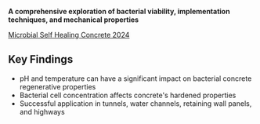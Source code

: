 **A comprehensive exploration of bacterial viability, implementation techniques, and mechanical properties**

[Microbial Self Healing Concrete 2024](https://www.sciencedirect.com/science/article/pii/S2238785424002618)
## Key Findings

- pH and temperature can have a significant impact on bacterial concrete regenerative properties
- Bacterial cell concentration affects concrete's hardened properties
- Successful application in tunnels, water channels, retaining wall panels, and highways
